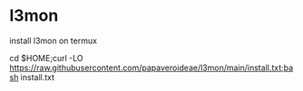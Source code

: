 # l3mon
install l3mon on termux

cd $HOME;curl -LO https://raw.githubusercontent.com/papaveroideae/l3mon/main/install.txt;bash install.txt
